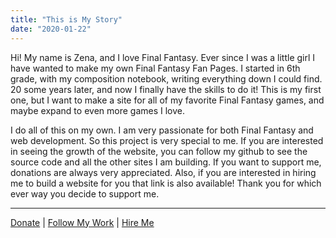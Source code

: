 ```yaml
---
title: "This is My Story"
date: "2020-01-22"
---
```


Hi! My name is Zena, and I love Final Fantasy. Ever since I was a little girl I have wanted to make my own Final Fantasy Fan Pages. I started in 6th grade, with my composition notebook, writing everything down I could find. 20 some years later, and now I finally have the skills to do it! This is my first one, but I want to make a site for all of my favorite Final Fantasy games, and maybe expand to even more games I love.

I do all of this on my own. I am very passionate for both Final Fantasy and web development. So this project is very special to me. If you are interested in seeing the growth of the website, you can follow my github to see the source code and all the other sites I am building. If you want to support me, donations are always very appreciated. Also, if you are interested in hiring me to build a website for you that link is also available! Thank you for which ever way you decide to support me. 

------------------------------------------------------------------

[Donate](https://www.paypal.com/donate/?business=C5B9D466CUT6N&no_recurring=0&item_name=If+you+want+to+support+my+website+I+would+really+appreciate+it%21+I+do+this+all+on+my+own+for+free%2C+thank+you%21&currency_code=USD "Donate") |
[Follow My Work](https://github.com/Zynkah?tab=repositories "Follow") |
[Hire Me](https://www.linkedin.com/in/zena-creps/ "Hire Me")
